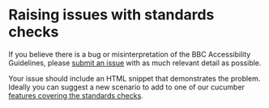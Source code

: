 # Raising issues with standards checks

If you believe there is a bug or misinterpretation of the BBC Accessibility
Guidelines, please [submit an issue](https://github.com/bbc/bbc-a11y/issues/new)
with as much relevant detail as possible.

Your issue should include an HTML snippet that demonstrates the problem. Ideally
you can suggest a new scenario to add to one of our cucumber
[features covering the standards checks](../../features/check_standards).
